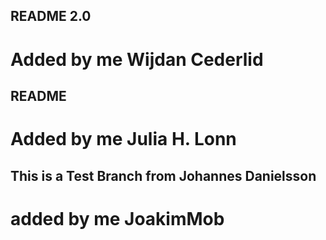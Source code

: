 
## README 2.0
# Added by me Wijdan Cederlid

## README

# Added by me Julia H. Lonn
## This is a Test Branch from Johannes Danielsson

# added by me JoakimMob
